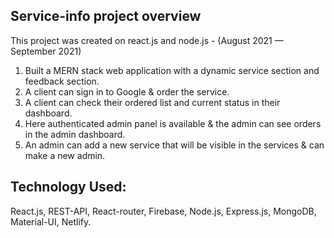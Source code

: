 ## Service-info project overview
This project was created on react.js and node.js - (August 2021 — September 2021)

1. Built a MERN stack web application with a dynamic service section and feedback section.
2. A client can sign in to Google & order the service.
3. A client can check their ordered list and current status in their dashboard.
4. Here authenticated admin panel is available & the admin can see orders in the admin dashboard.
5. An admin can add a new service that will be visible in the services & can make a new admin.

## Technology Used:
React.js, REST-API, React-router, Firebase, Node.js, Express.js, MongoDB, Material-UI, Netlify.
